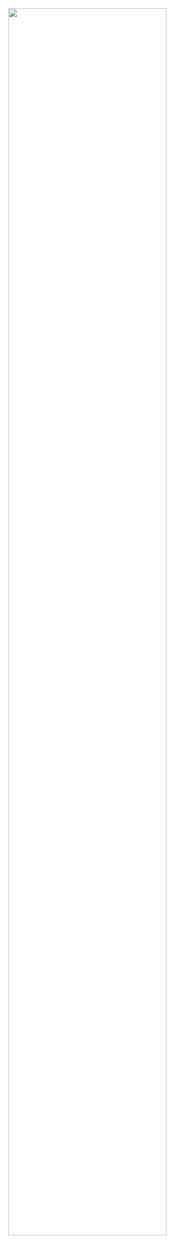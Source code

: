 

<img width="80%" src="https://github.com/parkcham/CYJ/assets/108769833/5924211c-0a45-44ac-81b1-826e08f128af.gif"/>
